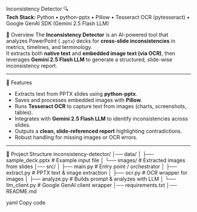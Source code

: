 Inconsistency Detector 🔍  
**Tech Stack:** Python • python-pptx • Pillow • Tesseract OCR (pytesseract) • Google GenAI SDK (Gemini 2.5 Flash LLM)

📌 Overview
The **Inconsistency Detector** is an AI-powered tool that analyzes PowerPoint (`.pptx`) decks for **cross-slide inconsistencies** in metrics, timelines, and terminology.  
It extracts both **native text** and **embedded image text (via OCR)**, then leverages **Gemini 2.5 Flash LLM** to generate a structured, slide-wise inconsistency report.

---

🚀 Features
- Extracts text from PPTX slides using **python-pptx**.  
- Saves and processes embedded images with **Pillow**.  
- Runs **Tesseract OCR** to capture text from images (charts, screenshots, tables).  
- Integrates with **Gemini 2.5 Flash LLM** to identify inconsistencies across slides.  
- Outputs a **clean, slide-referenced report** highlighting contradictions.  
- Robust handling for missing images or OCR errors.  

---

📂 Project Structure
inconsistency-detector/
│── data/
│ ├── sample_deck.pptx # Example input file
│ └── images/ # Extracted images from slides
│── src/
│ ├── main.py # Entry point / orchestrator
│ ├── extract.py # PPTX text & image extraction
│ ├── ocr.py # OCR wrapper for images
│ ├── analyze.py # Builds prompt & analyzes with LLM
│ └── llm_client.py # Google GenAI client wrapper
│── requirements.txt
│── README.md

yaml
Copy code

